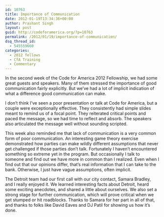```yaml
---
id: 10763
title: Importance of Communication
date: 2012-01-19T13:34:36+00:00
author: Prashant Singh
layout: post
guid: http://codeforamerica.org/?p=10763
permalink: /2012/01/19/importance-of-communication/
dsq_thread_id:
  - 545559660
categories:
  - 2012 fellows
  - CfA Training
  - Commentary
---
```

In the second week of the Code for America 2012 Fellowship, we had some great guests and speakers. Many of them stressed the importance of good communication fairly explicitly. But we&#8217;ve had a lot of implicit indication of what a difference good communication can make.

I don&#8217;t think I&#8217;ve seen a poor presentation or talk at Code for America, but a couple were exceptionally effective. They consistently had simple slides meant to remind us of a focal point. They reiterated critical points and paced the message, so we had time to reflect and absorb. The speakers also articulated the message well without sounding scripted.

This week also reminded me that lack of communication is a very common form of poor communication. An interesting game theory exercise demonstrated how parties can make wildly different assumptions that never get challenged if those parties don&#8217;t talk. Fortunately I haven&#8217;t encountered something so extreme yet in the program. But occasionally I talk to someone and find out we have more in common than I realized. Even when I find out that our opinions differ, that&#8217;s real information that I can take to the bank. Otherwise, I just have vague assumptions, often implicit.

The Detroit team had our first call with our city contact, Samara Bradley, and I really enjoyed it. We learned interesting facts about Detroit, heard some exciting anecdotes, and shared a little about ourselves. We also set a strong stage for further communication, which will prove critical when we get stumped or hit roadblocks. Thanks to Samara for her part in all of that, and thanks to folks like David Eaves and DJ Patil for showing us how it&#8217;s done.